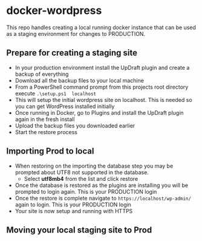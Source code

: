 # docker-wordpress

This repo handles creating a local running docker instance that can be used as a staging environment for changes to PRODUCTION.

## Prepare for creating a staging site

- In your production environment install the UpDraft plugin and create a backup of everything
- Download all the backup files to your local machine
- From a PowerShell command prompt from this projects root directory execute ```.\setup.ps1  localhost```
- This will setup the initial wordpress site on localhost. This is needed so you can get WordPress installed initially
- Once running in Docker, go to Plugins and install the UpDraft plugin again in the fresh install
- Upload the backup files you downloaded earlier
- Start the restore process

## Importing Prod to local

- When restoring on the importing the database step you may be prompted about UTF8 not supported in the database.
  - Select **utf8mb4** from the list and click restore
- Once the database is restored as the plugins are installing you will be prompted to login again. This is your PRODUCTION login
- Once the restore is complete navigate to ```https://localhost/wp-admin/``` again to login. This is your PRODUCTION login
- Your site is now setup and running with HTTPS


## Moving your local staging site to Prod

